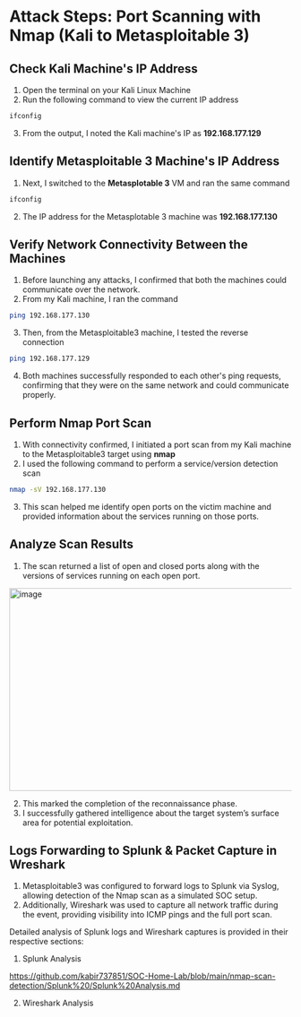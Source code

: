 # Attack Steps: Port Scanning with Nmap (Kali to Metasploitable 3)

## Check Kali Machine's IP Address
1) Open the terminal on your Kali Linux Machine
2) Run the following command to view the current IP address
``` bash
ifconfig
```
3) From the output, I noted the Kali machine's IP as **192.168.177.129**

## Identify Metasploitable 3 Machine's IP Address
1) Next, I switched to the **Metasplotable 3** VM and ran the same command
``` bash
ifconfig
```
2) The IP address for the Metasplotable 3 machine was **192.168.177.130**

## Verify Network Connectivity Between the Machines 
1) Before launching any attacks, I confirmed that both the machines could communicate over the network.
2) From my Kali machine, I ran the command
``` bash
ping 192.168.177.130
```
3) Then, from the Metasploitable3 machine, I tested the reverse connection
``` bash
ping 192.168.177.129
```
4) Both machines successfully responded to each other's ping requests, confirming that they were on the same network and could communicate properly.

## Perform Nmap Port Scan
1) With connectivity confirmed, I initiated a port scan from my Kali machine to the Metasploitable3 target using **nmap**
2) I used the following command to perform a service/version detection scan
``` bash
nmap -sV 192.168.177.130
```
3) This scan helped me identify open ports on the victim machine and provided information about the services running on those ports.

## Analyze Scan Results
1) The scan returned a list of open and closed ports along with the versions of services running on each open port.
<img width="911" height="362" alt="image" src="https://github.com/user-attachments/assets/1126599b-0d15-481c-8f18-cb1afbfc1e9e" />

2) This marked the completion of the reconnaissance phase.
3) I successfully gathered intelligence about the target system’s surface area for potential exploitation.

## Logs Forwarding to Splunk & Packet Capture in Wreshark
1) Metasploitable3 was configured to forward logs to Splunk via Syslog, allowing detection of the Nmap scan as a simulated SOC setup. 
2) Additionally, Wireshark was used to capture all network traffic during the event, providing visibility into ICMP pings and the full port scan.

Detailed analysis of Splunk logs and Wireshark captures is provided in their respective sections:

1) Splunk Analysis

https://github.com/kabir737851/SOC-Home-Lab/blob/main/nmap-scan-detection/Splunk%20/Splunk%20Analysis.md


2) Wireshark Analysis 

   


